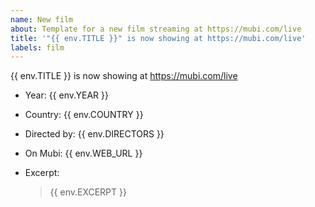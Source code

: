 ```yaml
---
name: New film
about: Template for a new film streaming at https://mubi.com/live
title: '"{{ env.TITLE }}" is now showing at https://mubi.com/live'
labels: film
---
```

{{ env.TITLE }} is now showing at https://mubi.com/live

- Year: {{ env.YEAR }}
- Country: {{ env.COUNTRY }}
- Directed by: {{ env.DIRECTORS }}
- On Mubi: {{ env.WEB_URL }}
- Excerpt:

  > {{ env.EXCERPT }}
